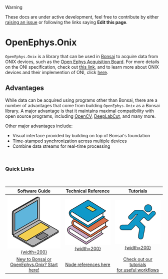 > [!Warning]
> These docs are under active development, feel free to contribute by either [raising an issue](https://github.com/bonsai-rx/docs/issues) or following the links saying **Edit this page**.

# OpenEphys.Onix

`OpenEphys.Onix` is a library that can be used in [Bonsai](https://bonsai-rx.org/) to acquire data from ONIX devices, such as the [Open Ephys Acquisition Board](https://open-ephys.github.io/acq-board-docs/). For more details on the ONI specification, check out [this link](https://open-ephys.github.io/ONI/), and to learn more about ONIX devices and their implemention of ONI, click [here](https://open-ephys.github.io/onix-docs/).

## Advantages

While data can be acquired using programs other than Bonsai, there are a number of advantages that come from building `OpenEphys.Onix` as a Bonsai library. A major advantage is that it maintains maximal compatibility with open source programs, including [OpenCV](https://opencv.org/), [DeepLabCut](https://www.mackenziemathislab.org/deeplabcut), and many more.

Other major advantages include:
* Visual interface provided by building on top of Bonsai's foundation
* Time-stamped synchronization across multiple devices
* Combine data streams for real-time processing

<br>

### Quick Links
<br>

<div class="quick-links">

| Software Guide | Technical Reference | Tutorials |
|:--------------:|:-------------------:|:---------:|
| [![User Guide](images/macbook.svg){width=200}](xref:GettingStarted) | [![Node Guide](images/books.svg){width=200}](xref:OpenEphys.Onix) | [![Tutorials](images/running.svg){width=200}](xref:TutorialsLandingPage) |
| [New to Bonsai or <br>OpenEphys.Onix? Start here!](xref:GettingStarted) | [Node references here](xref:OpenEphys.Onix) | [Check out our tutorials <br>for useful workflows](xref:TutorialsLandingPage) |

</div>